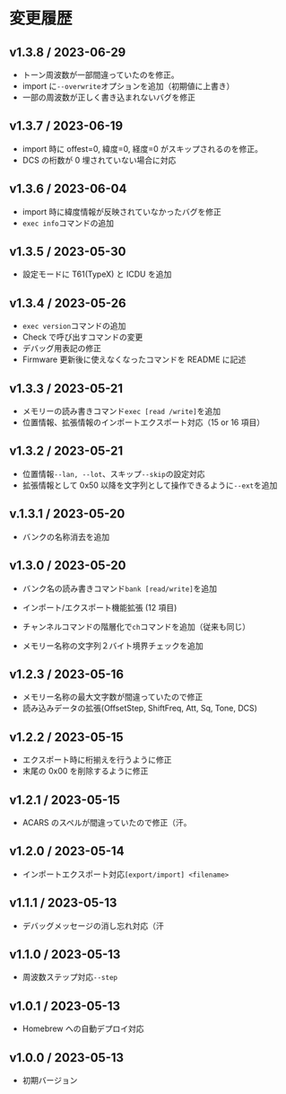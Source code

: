 # 変更履歴

## v1.3.8 / 2023-06-29

- トーン周波数が一部間違っていたのを修正。
- import に`--overwrite`オプションを追加（初期値に上書き）
- 一部の周波数が正しく書き込まれないバグを修正

## v1.3.7 / 2023-06-19

- import 時に offest=0, 緯度=0, 経度=0 がスキップされるのを修正。
- DCS の桁数が 0 埋されていない場合に対応

## v1.3.6 / 2023-06-04

- import 時に緯度情報が反映されていなかったバグを修正
- `exec info`コマンドの追加

## v1.3.5 / 2023-05-30

- 設定モードに T61(TypeX) と ICDU を追加

## v1.3.4 / 2023-05-26

- `exec version`コマンドの追加
- Check で呼び出すコマンドの変更
- デバッグ用表記の修正
- Firmware 更新後に使えなくなったコマンドを README に記述

## v1.3.3 / 2023-05-21

- メモリーの読み書きコマンド`exec [read /write]`を追加
- 位置情報、拡張情報のインポートエクスポート対応（15 or 16 項目）

## v1.3.2 / 2023-05-21

- 位置情報`--lan, --lot`、スキップ`--skip`の設定対応
- 拡張情報として 0x50 以降を文字列として操作できるように`--ext`を追加

## v.1.3.1 / 2023-05-20

- バンクの名称消去を追加

## v1.3.0 / 2023-05-20

- バンク名の読み書きコマンド`bank [read/write]`を追加
- インポート/エクスポート機能拡張 (12 項目)
- チャンネルコマンドの階層化で`ch`コマンドを追加（従来も同じ）

- メモリー名称の文字列２バイト境界チェックを追加

## v1.2.3 / 2023-05-16

- メモリー名称の最大文字数が間違っていたので修正
- 読み込みデータの拡張(OffsetStep, ShiftFreq, Att, Sq, Tone, DCS)

## v1.2.2 / 2023-05-15

- エクスポート時に桁揃えを行うように修正
- 末尾の 0x00 を削除するように修正

## v1.2.1 / 2023-05-15

- ACARS のスペルが間違っていたので修正（汗。

## v1.2.0 / 2023-05-14

- インポートエクスポート対応`[export/import] <filename>`

## v1.1.1 / 2023-05-13

- デバッグメッセージの消し忘れ対応（汗

## v1.1.0 / 2023-05-13

- 周波数ステップ対応`--step`

## v1.0.1 / 2023-05-13

- Homebrew への自動デプロイ対応

## v1.0.0 / 2023-05-13

- 初期バージョン
